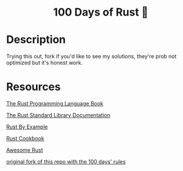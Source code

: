 <h1 align="center">100 Days of Rust 🦀 </h1>
<p align="center">

# Description
Trying this out, fork if you'd like to see my solutions, they're prob not optimized but it's honest work.

  
# Resources
[The Rust Programming Language Book](https://doc.rust-lang.org/book/title-page.html)

[The Rust Standard Library Documentation](https://doc.rust-lang.org/std/index.html)

[Rust By Example](https://doc.rust-lang.org/stable/rust-by-example/)

[Rust Cookbook](https://rust-lang-nursery.github.io/rust-cookbook/)

[Awesome Rust](https://github.com/rust-unofficial/awesome-rust)

[original fork of this repo with the 100 days' rules](https://github.com/LiveGray/100-Days-Of-Rust)
